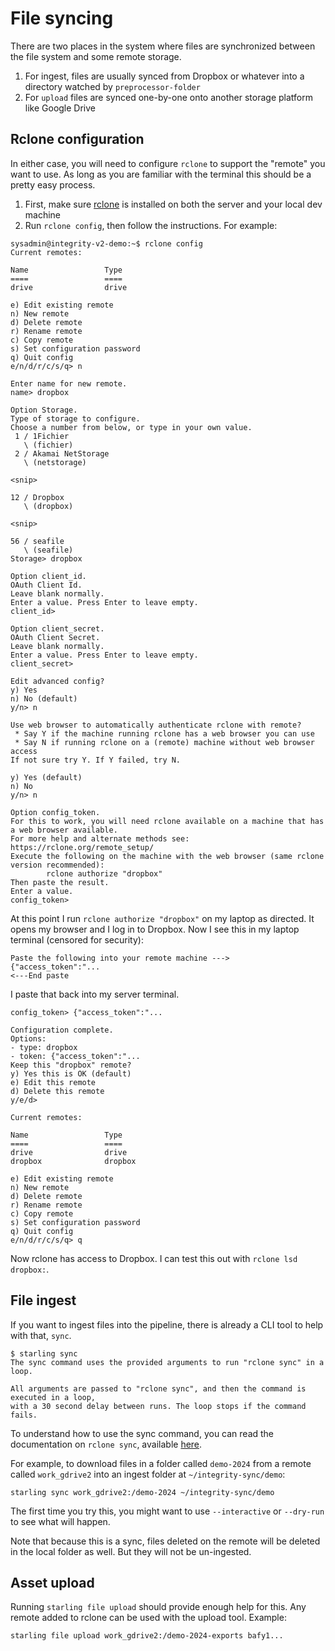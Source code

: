 # File syncing

There are two places in the system where files are synchronized between the file system and some remote storage.

1. For ingest, files are usually synced from Dropbox or whatever into a directory watched by `preprocessor-folder`
2. For `upload` files are synced one-by-one onto another storage platform like Google Drive

## Rclone configuration

In either case, you will need to configure `rclone` to support the "remote" you want to use. As long as you are familiar with the terminal this should be a pretty easy process.

1. First, make sure [rclone](https://rclone.org/) is installed on both the server and your local dev machine
2. Run `rclone config`, then follow the instructions. For example:

```
sysadmin@integrity-v2-demo:~$ rclone config
Current remotes:

Name                 Type
====                 ====
drive                drive

e) Edit existing remote
n) New remote
d) Delete remote
r) Rename remote
c) Copy remote
s) Set configuration password
q) Quit config
e/n/d/r/c/s/q> n

Enter name for new remote.
name> dropbox

Option Storage.
Type of storage to configure.
Choose a number from below, or type in your own value.
 1 / 1Fichier
   \ (fichier)
 2 / Akamai NetStorage
   \ (netstorage)

<snip>

12 / Dropbox
   \ (dropbox)

<snip>

56 / seafile
   \ (seafile)
Storage> dropbox

Option client_id.
OAuth Client Id.
Leave blank normally.
Enter a value. Press Enter to leave empty.
client_id>

Option client_secret.
OAuth Client Secret.
Leave blank normally.
Enter a value. Press Enter to leave empty.
client_secret>

Edit advanced config?
y) Yes
n) No (default)
y/n> n

Use web browser to automatically authenticate rclone with remote?
 * Say Y if the machine running rclone has a web browser you can use
 * Say N if running rclone on a (remote) machine without web browser access
If not sure try Y. If Y failed, try N.

y) Yes (default)
n) No
y/n> n

Option config_token.
For this to work, you will need rclone available on a machine that has
a web browser available.
For more help and alternate methods see: https://rclone.org/remote_setup/
Execute the following on the machine with the web browser (same rclone
version recommended):
        rclone authorize "dropbox"
Then paste the result.
Enter a value.
config_token>
```

At this point I run `rclone authorize "dropbox"` on my laptop as directed. It opens my browser and I log in to Dropbox. Now I see this in my laptop terminal (censored for security):

```
Paste the following into your remote machine --->
{"access_token":"...
<---End paste
```

I paste that back into my server terminal.

```
config_token> {"access_token":"...

Configuration complete.
Options:
- type: dropbox
- token: {"access_token":"...
Keep this "dropbox" remote?
y) Yes this is OK (default)
e) Edit this remote
d) Delete this remote
y/e/d>

Current remotes:

Name                 Type
====                 ====
drive                drive
dropbox              dropbox

e) Edit existing remote
n) New remote
d) Delete remote
r) Rename remote
c) Copy remote
s) Set configuration password
q) Quit config
e/n/d/r/c/s/q> q
```

Now rclone has access to Dropbox. I can test this out with `rclone lsd dropbox:`.

## File ingest

If you want to ingest files into the pipeline, there is already a CLI tool to help with that, `sync`.

```
$ starling sync
The sync command uses the provided arguments to run "rclone sync" in a loop.

All arguments are passed to "rclone sync", and then the command is executed in a loop,
with a 30 second delay between runs. The loop stops if the command fails.
```

To understand how to use the sync command, you can read the documentation on `rclone sync`, available [here](https://rclone.org/commands/rclone_sync/).

For example, to download files in a folder called `demo-2024` from a remote called `work_gdrive2` into an ingest folder at `~/integrity-sync/demo`:

```
starling sync work_gdrive2:/demo-2024 ~/integrity-sync/demo
```

The first time you try this, you might want to use `--interactive` or `--dry-run` to see what will happen.

Note that because this is a sync, files deleted on the remote will be deleted in the local folder as well. But they will not be un-ingested.

## Asset upload

Running `starling file upload` should provide enough help for this. Any remote added to rclone can be used with the upload tool. Example:

```
starling file upload work_gdrive2:/demo-2024-exports bafy1...
```
